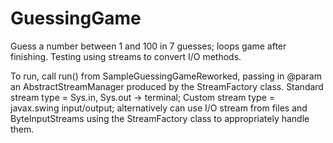 # GuessingGame
Guess a number between 1 and 100 in 7 guesses; loops game after finishing. Testing using streams to convert I/O methods. 

To run, call run() from SampleGuessingGameReworked, passing in @param an AbstractStreamManager produced by the StreamFactory class. Standard stream type = Sys.in, Sys.out -> terminal; Custom stream type = javax.swing input/output; alternatively can use I/O stream from files and ByteInputStreams using the StreamFactory class to appropriately handle them. 
